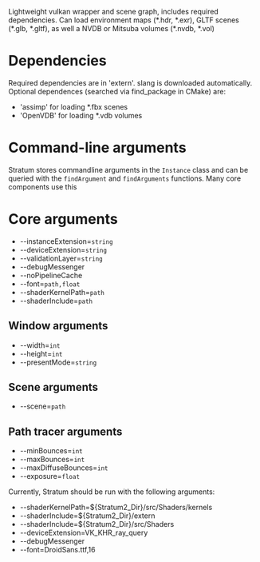 Lightweight vulkan wrapper and scene graph, includes required dependencies. Can load environment maps (\*.hdr, \*.exr), GLTF scenes (\*.glb, \*.gltf), as well a NVDB or Mitsuba volumes (\*.nvdb, \*.vol)

# Dependencies
Required dependencies are in 'extern'. slang is downloaded automatically. Optional dependences (searched via find_package in CMake) are:
- 'assimp' for loading \*.fbx scenes
- 'OpenVDB' for loading \*.vdb volumes

# Command-line arguments
Stratum stores commandline arguments in the `Instance` class and can be queried with the `findArgument` and `findArguments` functions. Many core components use this

# Core arguments
* --instanceExtension=`string`
* --deviceExtension=`string`
* --validationLayer=`string`
* --debugMessenger
* --noPipelineCache
* --font=`path,float`
* --shaderKernelPath=`path`
* --shaderInclude=`path`
## Window arguments
* --width=`int`
* --height=`int`
* --presentMode=`string`
## Scene arguments
* --scene=`path`

## Path tracer arguments
* --minBounces=`int`
* --maxBounces=`int`
* --maxDiffuseBounces=`int`
* --exposure=`float`

Currently, Stratum should be run with the following arguments:
* --shaderKernelPath=${Stratum2_Dir}/src/Shaders/kernels
* --shaderInclude=${Stratum2_Dir}/extern
* --shaderInclude=${Stratum2_Dir}/src/Shaders
* --deviceExtension=VK_KHR_ray_query
* --debugMessenger
* --font=DroidSans.ttf,16